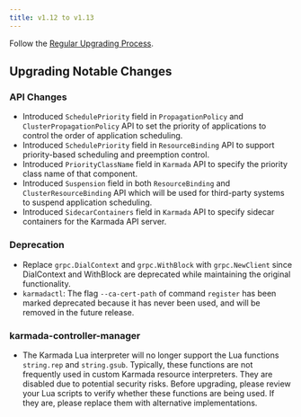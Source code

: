 ```yaml
---
title: v1.12 to v1.13
---
```


Follow the [Regular Upgrading Process](./README.md).

## Upgrading Notable Changes

### API Changes

- Introduced `SchedulePriority` field in `PropagationPolicy` and `ClusterPropagationPolicy` API to set the priority of applications to control the order of application scheduling.
- Introduced `SchedulePriority` field in `ResourceBinding` API to support priority-based scheduling and preemption control.
- Introduced `PriorityClassName` field in `Karmada` API to specify the priority class name of that component.
- Introduced `Suspension` field in both `ResourceBinding` and `ClusterResourceBinding` API which will be used for third-party systems to suspend application scheduling.
- Introduced `SidecarContainers` field in `Karmada` API to specify sidecar containers for the Karmada API server.

### Deprecation

- Replace `grpc.DialContext` and `grpc.WithBlock` with `grpc.NewClient` since DialContext and WithBlock are deprecated while maintaining the original functionality.
- `karmadactl`: The flag `--ca-cert-path` of command `register` has been marked deprecated because it has never been used, and will be removed in the future release.

### karmada-controller-manager

- The Karmada Lua interpreter will no longer support the Lua functions `string.rep` and `string.gsub`. Typically, these functions are not
  frequently used in custom Karmada resource interpreters. They are disabled due to potential security risks. Before upgrading, please review
  your Lua scripts to verify whether these functions are being used. If they are, please replace them with alternative implementations.

